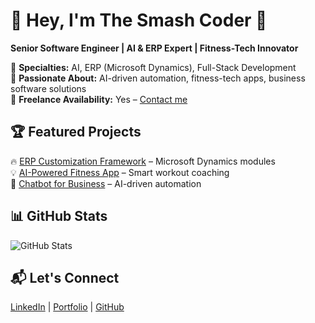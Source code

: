 # 👋 Hey, I'm The Smash Coder 🚀
**Senior Software Engineer | AI & ERP Expert | Fitness-Tech Innovator**

🔹 **Specialties:** AI, ERP (Microsoft Dynamics), Full-Stack Development  
🔹 **Passionate About:** AI-driven automation, fitness-tech apps, business software solutions  
🔹 **Freelance Availability:** Yes – [Contact me](mailto:your.email@example.com)  

## 🏆 Featured Projects
🔥 [ERP Customization Framework](https://github.com/thesmashcoder/erp-framework) – Microsoft Dynamics modules  
💡 [AI-Powered Fitness App](https://github.com/thesmashcoder/ai-fitness) – Smart workout coaching  
🤖 [Chatbot for Business](https://github.com/thesmashcoder/ai-bot) – AI-driven automation  

## 📊 GitHub Stats
![GitHub Stats](https://github-readme-stats.vercel.app/api?username=thesmashcoder&show_icons=true&theme=dark)

## 📬 Let's Connect
[LinkedIn](https://www.linkedin.com/in/thesmashcoder) | [Portfolio](http://celacom.solutions) | [GitHub](https://github.com/thesmashcoder)
